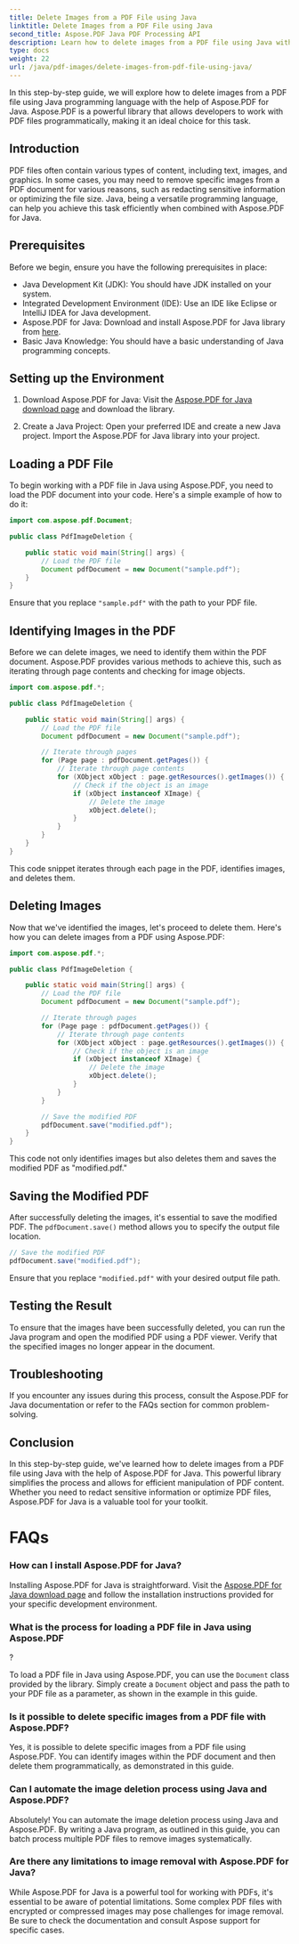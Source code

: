 ```yaml
---
title: Delete Images from a PDF File using Java
linktitle: Delete Images from a PDF File using Java
second_title: Aspose.PDF Java PDF Processing API
description: Learn how to delete images from a PDF file using Java with Aspose.PDF for Java. Step-by-step guide with source code for efficient image removal in PDFs.
type: docs
weight: 22
url: /java/pdf-images/delete-images-from-pdf-file-using-java/
---
```


In this step-by-step guide, we will explore how to delete images from a PDF file using Java programming language with the help of Aspose.PDF for Java. Aspose.PDF is a powerful library that allows developers to work with PDF files programmatically, making it an ideal choice for this task.

## Introduction

PDF files often contain various types of content, including text, images, and graphics. In some cases, you may need to remove specific images from a PDF document for various reasons, such as redacting sensitive information or optimizing the file size. Java, being a versatile programming language, can help you achieve this task efficiently when combined with Aspose.PDF for Java.

## Prerequisites

Before we begin, ensure you have the following prerequisites in place:

- Java Development Kit (JDK): You should have JDK installed on your system.
- Integrated Development Environment (IDE): Use an IDE like Eclipse or IntelliJ IDEA for Java development.
- Aspose.PDF for Java: Download and install Aspose.PDF for Java library from [here](https://downloads.aspose.com/pdf/java).
- Basic Java Knowledge: You should have a basic understanding of Java programming concepts.

## Setting up the Environment

1. Download Aspose.PDF for Java: Visit the [Aspose.PDF for Java download page](https://downloads.aspose.com/pdf/java) and download the library.

2. Create a Java Project: Open your preferred IDE and create a new Java project. Import the Aspose.PDF for Java library into your project.

## Loading a PDF File

To begin working with a PDF file in Java using Aspose.PDF, you need to load the PDF document into your code. Here's a simple example of how to do it:

```java
import com.aspose.pdf.Document;

public class PdfImageDeletion {

    public static void main(String[] args) {
        // Load the PDF file
        Document pdfDocument = new Document("sample.pdf");
    }
}
```

Ensure that you replace `"sample.pdf"` with the path to your PDF file.

## Identifying Images in the PDF

Before we can delete images, we need to identify them within the PDF document. Aspose.PDF provides various methods to achieve this, such as iterating through page contents and checking for image objects.

```java
import com.aspose.pdf.*;

public class PdfImageDeletion {

    public static void main(String[] args) {
        // Load the PDF file
        Document pdfDocument = new Document("sample.pdf");

        // Iterate through pages
        for (Page page : pdfDocument.getPages()) {
            // Iterate through page contents
            for (XObject xObject : page.getResources().getImages()) {
                // Check if the object is an image
                if (xObject instanceof XImage) {
                    // Delete the image
                    xObject.delete();
                }
            }
        }
    }
}
```

This code snippet iterates through each page in the PDF, identifies images, and deletes them.

## Deleting Images

Now that we've identified the images, let's proceed to delete them. Here's how you can delete images from a PDF using Aspose.PDF:

```java
import com.aspose.pdf.*;

public class PdfImageDeletion {

    public static void main(String[] args) {
        // Load the PDF file
        Document pdfDocument = new Document("sample.pdf");

        // Iterate through pages
        for (Page page : pdfDocument.getPages()) {
            // Iterate through page contents
            for (XObject xObject : page.getResources().getImages()) {
                // Check if the object is an image
                if (xObject instanceof XImage) {
                    // Delete the image
                    xObject.delete();
                }
            }
        }

        // Save the modified PDF
        pdfDocument.save("modified.pdf");
    }
}
```

This code not only identifies images but also deletes them and saves the modified PDF as "modified.pdf."

## Saving the Modified PDF

After successfully deleting the images, it's essential to save the modified PDF. The `pdfDocument.save()` method allows you to specify the output file location.

```java
// Save the modified PDF
pdfDocument.save("modified.pdf");
```

Ensure that you replace `"modified.pdf"` with your desired output file path.

## Testing the Result

To ensure that the images have been successfully deleted, you can run the Java program and open the modified PDF using a PDF viewer. Verify that the specified images no longer appear in the document.

## Troubleshooting

If you encounter any issues during this process, consult the Aspose.PDF for Java documentation or refer to the FAQs section for common problem-solving.

## Conclusion

In this step-by-step guide, we've learned how to delete images from a PDF file using Java with the help of Aspose.PDF for Java. This powerful library simplifies the process and allows for efficient manipulation of PDF content. Whether you need to redact sensitive information or optimize PDF files, Aspose.PDF for Java is a valuable tool for your toolkit.

# FAQs

### How can I install Aspose.PDF for Java?

Installing Aspose.PDF for Java is straightforward. Visit the [Aspose.PDF for Java download page](https://releases.aspose.com/pdf/java/) and follow the installation instructions provided for your specific development environment.

### What is the process for loading a PDF file in Java using Aspose.PDF

?

To load a PDF file in Java using Aspose.PDF, you can use the `Document` class provided by the library. Simply create a `Document` object and pass the path to your PDF file as a parameter, as shown in the example in this guide.

### Is it possible to delete specific images from a PDF file with Aspose.PDF?

Yes, it is possible to delete specific images from a PDF file using Aspose.PDF. You can identify images within the PDF document and then delete them programmatically, as demonstrated in this guide.

### Can I automate the image deletion process using Java and Aspose.PDF?

Absolutely! You can automate the image deletion process using Java and Aspose.PDF. By writing a Java program, as outlined in this guide, you can batch process multiple PDF files to remove images systematically.

### Are there any limitations to image removal with Aspose.PDF for Java?

While Aspose.PDF for Java is a powerful tool for working with PDFs, it's essential to be aware of potential limitations. Some complex PDF files with encrypted or compressed images may pose challenges for image removal. Be sure to check the documentation and consult Aspose support for specific cases.